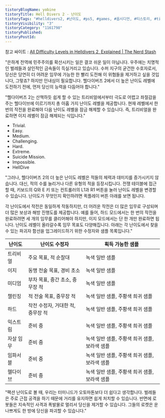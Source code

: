 ```yaml
---
tistoryBlogName: yobine
tistoryTitle: Hell Divers 2 - 난이도
tistoryTags: "#helldivers2, #난이도, #ps5, #games, #옵시디언, #티스토리, #tistory, #obsidian"
tistoryVisibility: "3"
tistoryCategory: "1161798"
tistoryPublished: 
tistoryPostId:
---
```

참고 싸이트 : [All Difficulty Levels in Helldivers 2, Explained | The Nerd Stash](https://thenerdstash.com/all-difficulty-levels-in-helldivers-2-explained/)

"은하계 전역에 민주주의를 확산시키는 일은 결코 쉬운 일이 아닙니다. 우주에는 치명적인 벌레들과 살인적인 금속들이 득실거리고 있습니다. 수퍼 지구의 굳건한 수호자로서, 당신은 당연히 더 어려운 임무에 가능한 한 빨리 도전해 이 위협들을 제거하고 싶을 것입니다, 그렇죠? 하지만 인내심이 필요합니다. 헬다이버즈 2에서 더 높은 난이도 레벨에 도전하기 전에, 먼저 당신의 능력을 다듬어야 합니다."
  
"헬다이버즈 2는 산책하듯 쉽게 할 수 있는 트리비얼에서부터 극도로 어렵고 좌절감을 주는 헬다이브에 이르기까지 총 아홉 가지 난이도 레벨을 제공합니다. 현재 레벨에서 한 번의 작전을 완료해야 다음 난이도 레벨을 잠금 해제할 수 있습니다. 즉, 트리비얼을 완료하면 이지 레벨이 잠금 해제되는 식입니다."

- Trivial.
- Easy.
- Medium.
- Challenging.
- Hard.
- Extreme.
- Suicide Mission.
- Impossible.
- HellDive

"그러나, 헬다이버즈 2의 더 높은 난이도 레벨은 적들의 체력과 데미지를 증가시키지 않습니다. 대신, 적의 수를 늘리거나 다른 유형의 적을 등장시킵니다. 전쟁 테이블에 접근할 때, 키보드의 Q와 E 키 또는 컨트롤러의 L1과 R1 버튼을 눌러 난이도 레벨을 변경할 수 있습니다. 난이도가 무엇인지 확인하려면 퀵플레이 버튼 아래를 보면 됩니다.

각 난이도에서 작전은 동일하게 작동하지만, 더 어려운 작전은 더 많은 임무로 구성되며 더 많은 보상과 해방 진행도를 제공합니다. 예를 들어, 하드 모드에서는 한 번의 작전을 완료하려면 세 개의 임무를 클리어해야 하지만, 이지 모드에서는 단 한 개만 완료하면 됩니다. 난이도 레벨이 올라갈수록 임무 목표도 다양해집니다. 아래는 각 난이도에서 찾을 수 있는 파괴자 함선을 업그레이드하기 위한 수정자와 샘플 목록입니다."

| 난이도   | 난이도 수정자              | 획득 가능한 샘플                   |
| ----- | -------------------- | --------------------------- |
| 트리비얼  | 주요 목표, 적 순찰대         | 녹색 일반 샘플                    |
| 이지    | 동맹 전술 목표, 경비 초소      | 녹색 일반 샘플                    |
| 미디엄   | 부차 목표, 중간 초소, 중무장 적  | 녹색 일반 샘플                    |
| 챌린징   | 적 전술 목표, 중무장 적       | 녹색 일반 샘플, 주황색 희귀 샘플         |
| 하드    | 작전 수정자, 거대한 적, 중무장 적 | 녹색 일반 샘플, 주황색 희귀 샘플         |
| 익스트림  | 준비 중                 | 녹색 일반 샘플, 주황색 희귀 샘플         |
| 자살 임무 | 준비 중                 | 녹색 일반 샘플, 주황색 희귀 샘플, 보라색 샘플 |
| 임파서블  | 준비 중                 | 녹색 일반 샘플, 주황색 희귀 샘플, 보라색 샘플 |
| 헬다이브  | 준비 중                 | 녹색 일반 샘플, 주황색 희귀 샘플, 보라색 샘플 |
"팩션 난이도로 볼 때, 우리는 터미니드가 오토마톤보다 더 쉽다고 생각합니다. 벌레들은 주로 근접 공격을 하기 때문에 거리를 유지하면 쉽게 처치할 수 있습니다. 반면에 로봇들은 지속적인 사격과 폭발물로 멀리서 당신을 제거할 수 있습니다. 그들의 로켓은 운 나쁘게도 한 방에 당신을 파괴할 수 있습니다."


